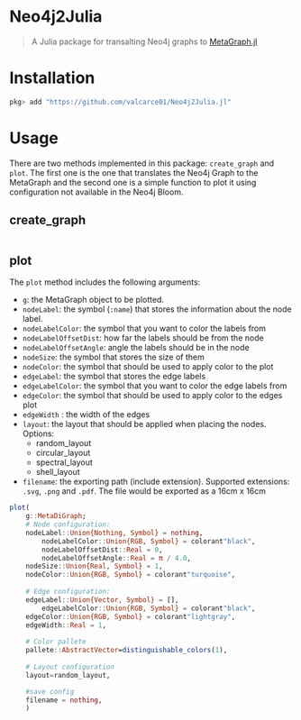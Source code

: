 # Neo4j2Julia


> A Julia package for transalting Neo4j graphs to [MetaGraph.jl](https://github.com/JuliaGraphs/MetaGraphs.jl)

# Installation 
```julia
pkg> add "https://github.com/valcarce01/Neo4j2Julia.jl"
```

# Usage
There are two methods implemented in this package: `create_graph` and `plot`. The first one is the one that translates the Neo4j Graph to the MetaGraph and the second one is a simple function to plot it using configuration not available in the Neo4j Bloom.

## create_graph

```julia

```

## plot
The `plot` method includes the following arguments:

+ `g`: the MetaGraph object to be plotted.
+ `nodeLabel`: the symbol (`:name`) that stores the information about the node label.
+ `nodeLabelColor`: the symbol that you want to color the labels from
+ `nodeLabelOffsetDist`: how far the labels should be from the node
+ `nodeLabelOffsetAngle`: angle the labels should be in the node
+ `nodeSize`: the symbol that stores the size of them
+ `nodeColor`: the symbol that should be used to apply color to the plot 
+ `edgeLabel`: the symbol that stores the edge labels 
+ `edgeLabelColor`: the symbol that you want to color the edge labels from
+ `edgeColor`: the symbol that should be used to apply color to the edges plot
+ `edgeWidth` : the width of the edges
+ `layout`: the layout that should be applied when placing the nodes. Options:
    + random_layout
    + circular_layout
    + spectral_layout
    + shell_layout
+ `filename`: the exporting path (include extension). Supported extensions: `.svg`, `.png` and `.pdf`. The file would be exported as a 16cm x 16cm

```julia
plot(
    g::MetaDiGraph;
    # Node configuration:
    nodeLabel::Union{Nothing, Symbol} = nothing,
        nodeLabelColor::Union{RGB, Symbol} = colorant"black",
        nodeLabelOffsetDist::Real = 0,
        nodeLabelOffsetAngle::Real = π / 4.0,
    nodeSize::Union{Real, Symbol} = 1,
    nodeColor::Union{RGB, Symbol} = colorant"turquoise",
    
    # Edge configuration:
    edgeLabel::Union{Vector, Symbol} = [],
        edgeLabelColor::Union{RGB, Symbol} = colorant"black",
    edgeColor::Union{RGB, Symbol} = colorant"lightgray",
    edgeWidth::Real = 1,
    
    # Color pallete 
    pallete::AbstractVector=distinguishable_colors(1),
    
    # Layout configuration
    layout=random_layout,

    #save config
    filename = nothing,
    )
```